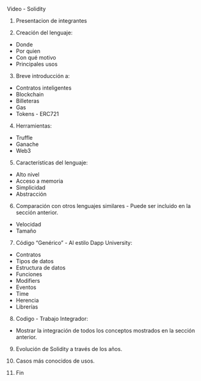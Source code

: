 Video - Solidity

1) Presentacion de integrantes

2) Creación del lenguaje:
  - Donde
  - Por quien
  - Con qué motivo
  - Principales usos


3) Breve introducción a:
  - Contratos inteligentes
  - Blockchain
  - Billeteras
  - Gas
  - Tokens - ERC721


4) Herramientas:
  - Truffle 
  - Ganache
  - Web3


5) Características del lenguaje:
  - Alto nivel 
  - Acceso a memoria
  - Simplicidad 
  - Abstracción

6) Comparación con otros lenguajes similares - Puede ser incluido en la sección anterior. 
  - Velocidad
  - Tamaño

7) Código “Genérico” - Al estilo Dapp University:
  - Contratos
  - Tipos de datos
  - Estructura de datos
  - Funciones
  - Modifiers
  - Eventos
  - Time
  - Herencia
  - Librerías


8) Codigo - Trabajo Integrador:
  - Mostrar la integración de todos los conceptos  mostrados en la sección anterior.


9) Evolución de Solidity a través de los años.

10) Casos más conocidos de usos.

11) Fin 
